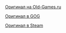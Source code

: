 [Оригинал на Old-Games.ru](https://www.old-games.ru/game/11.html)

[Оригинал в GOG](https://www.gog.com/game/one_unit_whole_blood)

[Оригинал в Steam](https://store.steampowered.com/app/299030/Blood_One_Unit_Whole_Blood/)